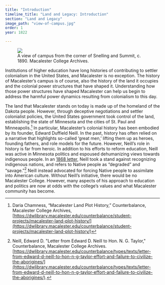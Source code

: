 ```yaml
---
title: "Introduction"
timeline_title: "Land and Legacy: Introduction"
section: "Land and Legacy"
image_path: "view-of-campus.jpg"
order: 1
year: 1822

---
```


<figure>
   <img src="/mac-history/images/view-of-campus.jpg">
   <figcaption>
     A view of campus from the corner of Snelling and Summit, c. 1890. Macalester College Archives.
   </figcaption>
</figure>


Institutions of higher education have long histories of contributing to settler colonialism in the United States, and Macalester is no exception. The history of Macalester’s campus is of course, also the history of the land it occupies and the colonial power structures that have shaped it. Understanding how those power structures have shaped Macalester can help us begin to address the harmful power dynamics resulting from colonialism to this day. 

The land that Macalester stands on today is made up of the homeland of the Dakota people. However, through deceptive negotiations and settler colonialist policies, the United States government took control of the land, establishing the state of Minnesota and the cities of St. Paul and Minneapolis.[^1] In particular, Macalester’s colonial history has been embodied by its founder, Edward Duffield Neill. In the past, history has often relied on a narrative that highlights so-called ‘great men,’ lifting them up as heroes, founding fathers, and role models for the future. However, Neill’s role in history is far from heroic. In addition to his efforts to reform education, Neill was active in Minnesota politics and espoused dehumanizing views towards indigenous people. In an [1868 letter](https://dwlibrary.macalester.edu/counterbalance/types/texts/letter-from-edward-d-neill-to-hon-n-g-taylor-effort-and-failure-to-civilize-the-aborigines/), Neill took a stand against recognizing indigenous nations, and refers to Native people as “degraded” and “savage.”[^2]  Neill instead advocated for forcing Native people to assimilate into American culture. Without Neill’s initiative, there would be no Macalester College. However, many aspects of his approach to education and politics are now at odds with the college’s values and what Macalester community has become.

[^1]:
    
    Daria Chamness, “Macalester Land Plot History,” Counterbalance, Macalester College Archives,
    [https://dwlibrary.macalester.edu/counterbalance/student-projects/macalester-land-plot-history/](https://dwlibrary.macalester.edu/counterbalance/student-projects/macalester-land-plot-history/)

[^2]:
     Neill, Edward D. "Letter from Edward D. Neill to Hon. N. G. Taylor," Counterbalance, Macalester College Archives. [https://dwlibrary.macalester.edu/counterbalance/types/texts/letter-from-edward-d-neill-to-hon-n-g-taylor-effort-and-failure-to-civilize-the-aborigines/](https://dwlibrary.macalester.edu/counterbalance/types/texts/letter-from-edward-d-neill-to-hon-n-g-taylor-effort-and-failure-to-civilize-the-aborigines/). 
